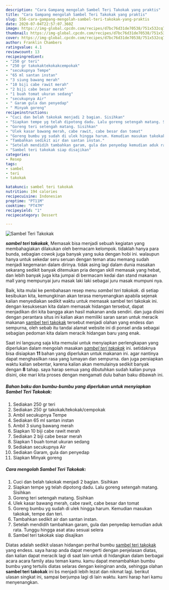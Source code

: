 ```yaml
---
description: "Cara Gampang mengolah Sambel Teri Takokak yang praktis"
title: "Cara Gampang mengolah Sambel Teri Takokak yang praktis"
slug: 556-cara-gampang-mengolah-sambel-teri-takokak-yang-praktis
date: 2020-07-04T22:57:07.360Z
image: https://img-global.cpcdn.com/recipes/d7bc76d31de70538/751x532cq70/sambel-teri-takokak-foto-resep-utama.jpg
thumbnail: https://img-global.cpcdn.com/recipes/d7bc76d31de70538/751x532cq70/sambel-teri-takokak-foto-resep-utama.jpg
cover: https://img-global.cpcdn.com/recipes/d7bc76d31de70538/751x532cq70/sambel-teri-takokak-foto-resep-utama.jpg
author: Franklin Chambers
ratingvalue: 4.1
reviewcount: 13
recipeingredient:
- "250 gr teri"
- "250 gr takokaktekokakcempokak"
- "secukupnya Tempe"
- "65 ml santan instan"
- "3 siung bawang merah"
- "10 biji cabe rawit merah"
- "2 biji cabe besar merah"
- "1 buah tomat ukuran sedang"
- "secukupnya Air"
- " Garam gula dan penyedap"
- " Minyak goreng"
recipeinstructions:
- "Cuci dan belah takokak menjadi 2 bagian. Sisihkan"
- "Siapkan tempe yg telah dipotong dadu. Lalu goreng setengah matang. Sisihkan"
- "Goreng teri setengah matang. Sisihkan"
- "Ulek kasar bawang merah, cabe rawit, cabe besar dan tomat"
- "Goreng bumbu yg sudah di ulek hingga harum. Kemudian masukan takokak, tempe dan teri."
- "Tambahkan sedikit air dan santan instan."
- "Setelah mendidih tambahkan garam, gula dan penyedap kemudian aduk rata. Tunggu hingga asat atau sesuai selera"
- "Sambel teri takokak siap disajikan"
categories:
- Resep
tags:
- sambel
- teri
- takokak

katakunci: sambel teri takokak 
nutrition: 194 calories
recipecuisine: Indonesian
preptime: "PT11M"
cooktime: "PT47M"
recipeyield: "1"
recipecategory: Dessert

---
```



![Sambel Teri Takokak](https://img-global.cpcdn.com/recipes/d7bc76d31de70538/751x532cq70/sambel-teri-takokak-foto-resep-utama.jpg)

<b><i>sambel teri takokak</i></b>, Memasak bisa menjadi sebuah kegiatan yang membahagiakan dilakukan oleh bermacam kelompok. tidaklah hanya para bunda, sebagian cowok juga banyak yang suka dengan hobi ini. walaupun hanya untuk sekedar seru seruan dengan teman atau memang sudah menjadi kegemaran dalam dirinya. tidak asing lagi dalam dunia masakan sekarang sedikit banyak ditemukan pria dengan skill memasak yang hebat, dan lebih banyak juga kita jumpai di bermacam kedai dan stand makanan mall yang mempunyai juru masak laki laki sebagai juru masak mumpuni nya.



Baik, kita mulai ke pembahasan resep menu <i>sambel teri takokak</i>. di setiap kesibukan kita, kemungkinan akan terasa menyenangkan apabila sejenak kalian menyediakan sedikit waktu untuk memasak sambel teri takokak ini. dengan kesuksesan kita dalam memasak hidangan tersebut, dapat menjadikan diri kita bangga akan hasil makanan anda sendiri. dan juga disini dengan perantara situs ini kalian akan memiliki saran saran untuk meracik makanan <u>sambel teri takokak</u> tersebut menjadi olahan yang endess dan sempurna, oleh sebab itu tandai alamat website ini di ponsel anda sebagai sebagian pedoman kita dalam meracik hidangan baru yang enak.


Saat ini langsung saja kita memulai untuk menyiapkan perlengkapan yang diperlukan dalam mengolah masakan <u><i>sambel teri takokak</i></u> ini. setidaknya bisa disiapkan <b>11</b> bahan yang diperlukan untuk makanan ini. agar nantinya dapat menghasilkan rasa yang lumayan dan sempurna. dan juga persiapkan waktu kalian sebentar, karena kalian akan memulainya sedikit banyak dengan <b>8</b> tahap. saya harap semua yang dibutuhkan sudah kalian punya disini, oke mari kita proses dengan mengamati dulu bahan baku dibawah ini.

<!--inarticleads1-->

##### Bahan baku dan bumbu-bumbu yang diperlukan untuk menyiapkan Sambel Teri Takokak:

1. Sediakan 250 gr teri
1. Sediakan 250 gr takokak/tekokak/cempokak
1. Ambil secukupnya Tempe
1. Sediakan 65 ml santan instan
1. Ambil 3 siung bawang merah
1. Siapkan 10 biji cabe rawit merah
1. Sediakan 2 biji cabe besar merah
1. Siapkan 1 buah tomat ukuran sedang
1. Sediakan secukupnya Air
1. Sediakan  Garam, gula dan penyedap
1. Siapkan  Minyak goreng




<!--inarticleads2-->

##### Cara mengolah Sambel Teri Takokak:

1. Cuci dan belah takokak menjadi 2 bagian. Sisihkan
1. Siapkan tempe yg telah dipotong dadu. Lalu goreng setengah matang. Sisihkan
1. Goreng teri setengah matang. Sisihkan
1. Ulek kasar bawang merah, cabe rawit, cabe besar dan tomat
1. Goreng bumbu yg sudah di ulek hingga harum. Kemudian masukan takokak, tempe dan teri.
1. Tambahkan sedikit air dan santan instan.
1. Setelah mendidih tambahkan garam, gula dan penyedap kemudian aduk rata. Tunggu hingga asat atau sesuai selera
1. Sambel teri takokak siap disajikan




Diatas adalah sedikit ulasan hidangan perihal bumbu <u>sambel teri takokak</u> yang endess. saya harap anda dapat mengerti dengan penjelasan diatas, dan kalian dapat meracik lagi di saat lain untuk di hidangkan dalam berbagai acara acara family atau teman kamu. kamu dapat menambahkan bumbu bumbu yang tertulis diatas selaras dengan keinginan anda, sehingga olahan <b>sambel teri takokak</b> ini bs menjadi lebih lezat dan nikmat lagi. berikut ulasan singkat ini, sampai berjumpa lagi di lain waktu. kami harap hari kamu menyenangkan.
